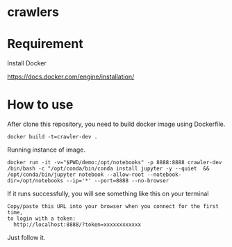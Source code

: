 # crawlers


# Requirement

Install Docker

https://docs.docker.com/engine/installation/

# How to use

After clone this repository, you need to build docker image using Dockerfile.

```
docker build -t=crawler-dev .
```

Running instance of image.

```
docker run -it -v="$PWD/demo:/opt/notebooks" -p 8888:8888 crawler-dev /bin/bash -c "/opt/conda/bin/conda install jupyter -y --quiet  && /opt/conda/bin/jupyter notebook --allow-root --notebook-dir=/opt/notebooks --ip='*' --port=8888 --no-browser
```

If it runs successfully, you will see something like this on your terminal

```
Copy/paste this URL into your browser when you connect for the first time,
to login with a token:
  http://localhost:8888/?token=xxxxxxxxxxxx
```

Just follow it.
